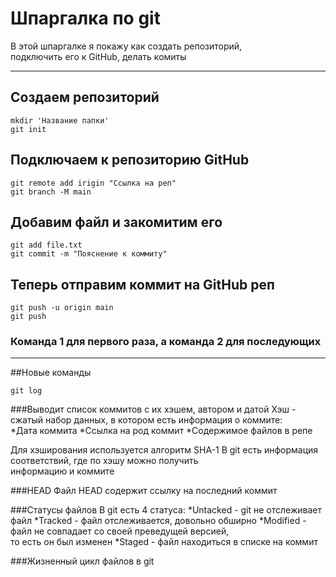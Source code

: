 # Шпаргалка по git

В этой шпаргалке я покажу как создать репозиторий,<br>
подключить его к GitHub, делать комиты

---

## Создаем репозиторий

```
mkdir 'Название папки'
git init
```

## Подключаем к репозиторию GitHub

```
git remote add irigin "Ссылка на реп"
git branch -M main 
```

## Добавим файл и закомитим его

```
git add file.txt
git commit -m "Пояснение к коммиту"
```

## Теперь отправим коммит на GitHub реп

```
git push -u origin main
git push
```
### Команда 1 для первого раза, а команда 2 для последующих

----

##Новые команды 

```
git log
```
###Выводит список коммитов с их хэшем, автором и датой
Хэш - сжатый набор данных, в котором есть информация о коммите:<br>
*Дата коммита
*Ссылка на род коммит
*Содержимое файлов в репе

Для хэширования используется алгоритм SHA-1
В git есть информация соответствий, где по хэшу можно получить<br> информацию и коммите

###HEAD
Файл HEAD содержит ссылку на последний коммит

###Статусы файлов
В git есть 4 статуса:
*Untacked - git не отслеживает файл
*Tracked - файл отслеживается, довольно обширно
*Modified - файл не совпадает со своей преведущей версией,<br>то есть он был изменен
*Staged - файл находиться в списке на коммит

###Жизненный цикл файлов в git

